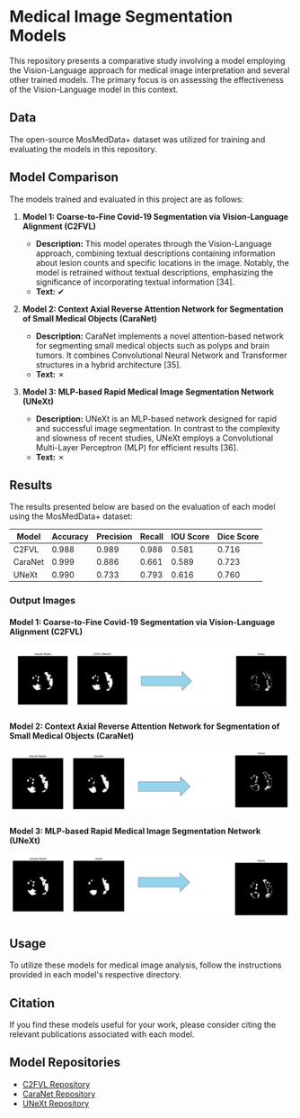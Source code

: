 # Medical Image Segmentation Models

This repository presents a comparative study involving a model employing the Vision-Language approach for medical image interpretation and several other trained models. The primary focus is on assessing the effectiveness of the Vision-Language model in this context.

## Data

The open-source MosMedData+ dataset was utilized for training and evaluating the models in this repository.

## Model Comparison

The models trained and evaluated in this project are as follows:

1. **Model 1: Coarse-to-Fine Covid-19 Segmentation via Vision-Language Alignment (C2FVL)**
   - **Description:** This model operates through the Vision-Language approach, combining textual descriptions containing information about lesion counts and specific locations in the image. Notably, the model is retrained without textual descriptions, emphasizing the significance of incorporating textual information [34].
   - **Text:** ✔

2. **Model 2: Context Axial Reverse Attention Network for Segmentation of Small Medical Objects (CaraNet)**
   - **Description:** CaraNet implements a novel attention-based network for segmenting small medical objects such as polyps and brain tumors. It combines Convolutional Neural Network and Transformer structures in a hybrid architecture [35].
   - **Text:** ✗
3. **Model 3: MLP-based Rapid Medical Image Segmentation Network (UNeXt)**
   - **Description:** UNeXt is an MLP-based network designed for rapid and successful image segmentation. In contrast to the complexity and slowness of recent studies, UNeXt employs a Convolutional Multi-Layer Perceptron (MLP) for efficient results [36].
   - **Text:** ✗
     
## Results

The results presented below are based on the evaluation of each model using the MosMedData+ dataset:

| Model | Accuracy | Precision| Recall | IOU Score | Dice Score |
|-------|-----------|--------|----------|-----------|------------|
| C2FVL | 0.988     | 0.989   | 0.988    | 0.581     | 0.716       |
| CaraNet |0.999 | 	0.886	| 0.661| 	0.589	| 0.723
| UNeXt | 0.990|	0.733	|0.793|	0.616|	0.760 |

### Output Images

#### Model 1: Coarse-to-Fine Covid-19 Segmentation via Vision-Language Alignment (C2FVL)
![C2FVL Output 1](./images/c2fvl_output1.jpg)


#### Model 2: Context Axial Reverse Attention Network for Segmentation of Small Medical Objects (CaraNet)
![CaraNet Output 1](./images/caranet_output1.jpg)


#### Model 3: MLP-based Rapid Medical Image Segmentation Network (UNeXt)
![UNeXt Output 1](./images/unext_output1.jpg)


## Usage

To utilize these models for medical image analysis, follow the instructions provided in each model's respective directory.

## Citation

If you find these models useful for your work, please consider citing the relevant publications associated with each model.

## Model Repositories

- [C2FVL Repository](https://github.com/HUANGLIZI/C2FVL)
- [CaraNet Repository](https://github.com/AngeLouCN/CaraNet)
- [UNeXt Repository](https://github.com/jeya-maria-jose/UNeXt-pytorch)
